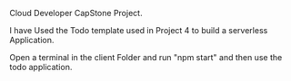Cloud Developer CapStone Project. 

I have Used the Todo template used in Project 4 to build a serverless Application.

Open a terminal in the client Folder and run "npm start" and then use the todo application.
